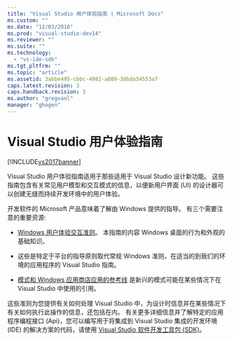 ```yaml
---
title: "Visual Studio 用户体验指南 | Microsoft Docs"
ms.custom: ""
ms.date: "12/03/2016"
ms.prod: "visual-studio-dev14"
ms.reviewer: ""
ms.suite: ""
ms.technology: 
  - "vs-ide-sdk"
ms.tgt_pltfrm: ""
ms.topic: "article"
ms.assetid: 3abbe495-cbbc-4982-a809-38bda34553a7
caps.latest.revision: 3
caps.handback.revision: 3
ms.author: "gregvanl"
manager: "ghogen"
---
```

# Visual Studio 用户体验指南
[!INCLUDE[vs2017banner](../../code-quality/includes/vs2017banner.md)]

Visual Studio 用户体验指南适用于那些适用于 Visual Studio 设计新功能。 这些指南包含有关常见用户模型和交互模式的信息，以便新用户界面 \(UI\) 的设计器可以创建无缝而持续开发环境中的用户体验。  
  
 开发软件的 Microsoft 产品意味着了解由 Windows 提供的指导。 有三个需要注意的重要资源:  
  
-   [Windows 用户体验交互准则](https://msdn.microsoft.com/en-us/library/aa511258.aspx)。 本指南的内容 Windows 桌面的行为和外观的基础知识。  
  
-   这些是特定于平台的指导原则取代常规 Windows 准则，在适当的到我们的环境的应用程序的 Visual Studio 指南。  
  
-   [模式和 Windows 应用商店应用的参考线](https://dev.windows.com/en-us/design/interaction-ux) 是新兴的模式可能在某些情况下在 Visual Studio 中使用的引用。  
  
 这些准则为您提供有关如何处理 Visual Studio 中，为设计时信息并在某些情况下有关如何执行此操作的信息，还包括在内。 有关更多详细信息并了解特定的应用程序编程接口 \(Api\)，您可以编写用于将集成到 Visual Studio 集成的开发环境 \(IDE\) 的解决方案的代码，请使用 [Visual Studio 软件开发工具包 \(SDK\)](https://msdn.microsoft.com/en-us/library/bb166441.aspx)。